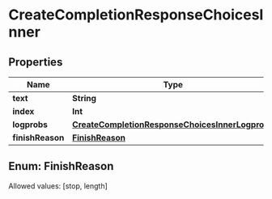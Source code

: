 

# CreateCompletionResponseChoicesInner


## Properties

Name | Type | Description | Notes
------------ | ------------- | ------------- | -------------
**text** | **String** |  | 
**index** | **Int** |  | 
**logprobs** | [**CreateCompletionResponseChoicesInnerLogprobs**](CreateCompletionResponseChoicesInnerLogprobs.md) |  | 
**finishReason** | [**FinishReason**](#FinishReason) |  | 


## Enum: FinishReason
Allowed values: [stop, length]




